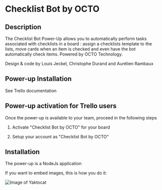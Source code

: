 # Checklist Bot by OCTO

## Description

The Checklist Bot Power-Up allows you to automatically perform tasks associated with checklists in a board : assign a checklists template to the lists, move cards when an item is checked and even have the bot automatically check items. 
Powered by OCTO Technology. 

Design & code by Louis Jeckel, Christophe Durand and Aurélien Rambaux

## Power-up Installation
See Trello documentation

## Power-up activation for Trello users
Once the power-up is available to your team, proceed in the following steps

1. Activate "Checklist Bot by OCTO" for your board

1. Setup your account as "Checklist Bot by OCTO"

## Installation

The power-up is a NodeJs application


If you want to embed images, this is how you do it:

![Image of Yaktocat](https://cdn.glitch.com/9aebe639-1af4-4ed8-9467-a054ae8cdf2b%2FScreen1.png?1501597361969)
